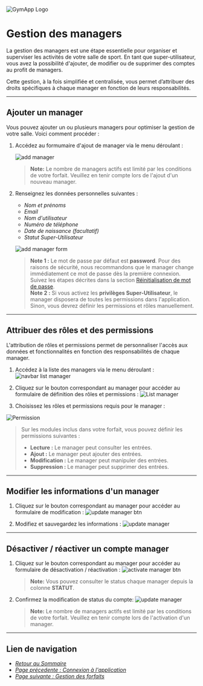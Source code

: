 ![GymApp Logo](/images/logo_md.png "GymApp Logo")

# Gestion des managers

La gestion des managers est une étape essentielle pour organiser et superviser les activités de votre salle de sport. En tant que super-utilisateur, vous avez la possibilité d'ajouter, de modifier ou de supprimer des comptes au profit de managers.

Cette gestion, à la fois simplifiée et centralisée, vous permet d’attribuer des droits spécifiques à chaque manager en fonction de leurs responsabilités.

---

## Ajouter un manager

Vous pouvez ajouter un ou plusieurs managers pour optimiser la gestion de votre salle. Voici comment procéder :  
1. Accédez au formumaire d'ajout de manager via le menu déroulant :  
   
   ![add manager](/images/screenshots/manager/nav_add_manager.png "add manager")

   > **Note:**  Le nombre de managers actifs est limité par les conditions de votre forfait. Veuillez en tenir compte lors de l'ajout d'un nouveau manager.

2. Renseignez les données personnelles suivantes :  
   - _Nom et prénoms_  
   - _Email_  
   - _Nom d'utilisateur_  
   - _Numéro de téléphone_  
   - _Date de naissance (facultatif)_  
   - _Statut Super-Utilisateur_

   ![add manager form](/images/screenshots/manager/add_manager_form.png "add manager form")

   > **Note 1 :** Le mot de passe par défaut est **password**. Pour des raisons de sécurité, nous recommandons que le manager change immédiatement ce mot de passe dès la première connexion. Suivez les étapes décrites dans la section [Réinitialisation de mot de passe](login.md#2---réinitialisation-de-mot-de-passe).  
   > **Note 2 :** Si vous activez les **privilèges Super-Utilisateur**, le manager disposera de toutes les permissions dans l'application. Sinon, vous devrez définir les permissions et rôles manuellement.

---

## Attribuer des rôles et des permissions

L'attribution de rôles et permissions permet de personnaliser l'accès aux données et fonctionnalités en fonction des responsabilités de chaque manager.

1. Accédez à la liste des managers via le menu déroulant :  
    ![navbar list manager](/images/screenshots/manager/nav_list_manager.png "navbar list manager")  


2. Cliquez sur le bouton correspondant au manager pour accéder au formulaire de définition des rôles et permissions :
    ![List manager](/images/screenshots/manager/list_manager.png "List manager")  

3. Choisissez les rôles et permissions requis pour le manager :

 ![Permission](/images/screenshots/manager/permission.png "Permission")

> Sur les modules inclus dans votre forfait, vous pouvez définir les permissions suivantes :  
  > - **Lecture :** Le manager peut consulter les entrées.  
  >- **Ajout :** Le manager peut ajouter des entrées.  
  > - **Modification :** Le manager peut manipuler des entrées.  
  > - **Suppression :** Le manager peut supprimer des entrées.  

---

## Modifier les informations d'un manager
1. Cliquez sur le bouton correspondant au manager pour accéder au formulaire de modification :
    ![update manager btn](/images/screenshots/manager/update_manager_btn.png "update manager btn")

2. Modifiez et sauvegardez les informations :
    ![update manager](/images/screenshots/manager/update_manager.png "update manager")

---

## Désactiver / réactiver un compte manager 
1. Cliquez sur le bouton correspondant au manager pour accéder au formulaire de désactivation / réactivation :
    ![activate manager btn](/images/screenshots/manager/activate_manager_btn.png "activate manager btn")

    > **Note:** Vous pouvez consulter le status chaque manager depuis la colonne **STATUT**.


2. Confirmez la modification de status du compte: 
    ![update manager](/images/screenshots/manager/activate_manager.png "update manager")

    > **Note:**  Le nombre de managers actifs est limité par les conditions de votre forfait. Veuillez en tenir compte lors de l'activation d'un manager. 

---

## **Lien de navigation**

- [_Retour au Sommaire_](table.md)  
- [_Page précedente : Connexion à l'application_](login.md)  
- [_Page suivante : Gestion des forfaits_](package.md)  
